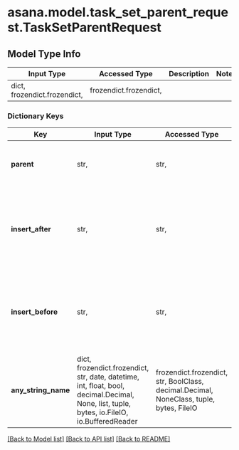 # asana.model.task_set_parent_request.TaskSetParentRequest

## Model Type Info
Input Type | Accessed Type | Description | Notes
------------ | ------------- | ------------- | -------------
dict, frozendict.frozendict,  | frozendict.frozendict,  |  | 

### Dictionary Keys
Key | Input Type | Accessed Type | Description | Notes
------------ | ------------- | ------------- | ------------- | -------------
**parent** | str,  | str,  | The new parent of the task, or &#x60;null&#x60; for no parent. | 
**insert_after** | str,  | str,  | A subtask of the parent to insert the task after, or &#x60;null&#x60; to insert at the beginning of the list. | [optional] 
**insert_before** | str,  | str,  | A subtask of the parent to insert the task before, or &#x60;null&#x60; to insert at the end of the list. | [optional] 
**any_string_name** | dict, frozendict.frozendict, str, date, datetime, int, float, bool, decimal.Decimal, None, list, tuple, bytes, io.FileIO, io.BufferedReader | frozendict.frozendict, str, BoolClass, decimal.Decimal, NoneClass, tuple, bytes, FileIO | any string name can be used but the value must be the correct type | [optional]

[[Back to Model list]](../../README.md#documentation-for-models) [[Back to API list]](../../README.md#documentation-for-api-endpoints) [[Back to README]](../../README.md)

